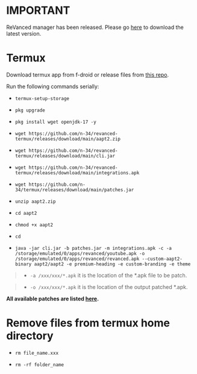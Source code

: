 # IMPORTANT

ReVanced manager has been released. Please go [here](https://github.com/revanced/revanced-manager/releases/latest) to download the latest version.

# Termux 

Download termux app from f-droid or release files from [this repo](https://github.com/n-34/revanced-termux/releases/download/main/Termux_0.118.0.apk).


Run the following commands serially:


- `termux-setup-storage`

- `pkg upgrade`

- `pkg install wget openjdk-17 -y`

- `wget https://github.com/n-34/revanced-termux/releases/download/main/aapt2.zip`

- `wget https://github.com/n-34/revanced-termux/releases/download/main/cli.jar`

- `wget https://github.com/n-34/revanced-termux/releases/download/main/integrations.apk`

- `wget https://github.com/n-34/termux/releases/download/main/patches.jar`

- `unzip aapt2.zip`

- `cd aapt2`

- `chmod +x aapt2`

- `cd`

- `java -jar cli.jar -b patches.jar -m integrations.apk -c -a /storage/emulated/0/apps/revanced/youtube.apk -o /storage/emulated/0/apps/revanced/revanced.apk --custom-aapt2-binary aapt2/aapt2 -e premium-heading -e custom-branding -e theme`

> - `-a /xxx/xxx/*.apk` it is the location of the *.apk file to be patch. 

> - `-o /xxx/xxx/*.apk` it is the location of the output patched *.apk.

**All available patches are listed [here](https://github.com/nibir34/termux/blob/main/patch%20list(youtube)).**



# Remove files from termux home directory

- `rm file_name.xxx`

- `rm -rf folder_name`
